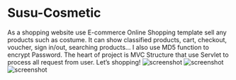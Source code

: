 # Susu-Cosmetic
As a shopping website use E-commerce Online Shopping template sell any products such as costume. It can show classified products, cart, checkout, voucher, sign in/out, searching products… I also use MD5 function to encrypt Password. The heart of project is MVC Structure that use Servlet to process all request from user. Let’s shopping!
<img src="https://raw.githubusercontent.com/hoangminh281/Susu-Cosmetic/master/image-1.png" alt="screenshot"/>
<img src="https://raw.githubusercontent.com/hoangminh281/Susu-Cosmetic/master/image-2.png" alt="screenshot"/>
<img src="https://raw.githubusercontent.com/hoangminh281/Susu-Cosmetic/master/image-3.png" alt="screenshot"/>
